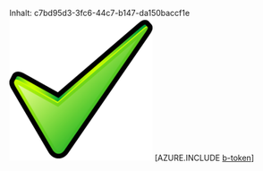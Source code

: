 Inhalt: c7bd95d3-3fc6-44c7-b147-da150baccf1e![Bild](25138e49-efe2-4dbe-aa5a-c9336fdbafca.png)
[AZURE.INCLUDE [b-token](197201ef-58a7-4890-af16-06156860d8b4.md)]
